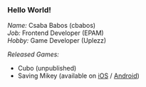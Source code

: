 ### Hello World!

*Name:* Csaba Babos (cbabos)<br>
*Job:* Frontend Developer (EPAM)<br>
*Hobby:* Game Developer (Uplezz)

*Released Games:* 
 - Cubo (unpublished)
 - Saving Mikey (available on [iOS](https://apps.apple.com/us/app/saving-mikey/id1128194708) / [Android](https://play.google.com/store/apps/details?id=com.savingmikey))
 
